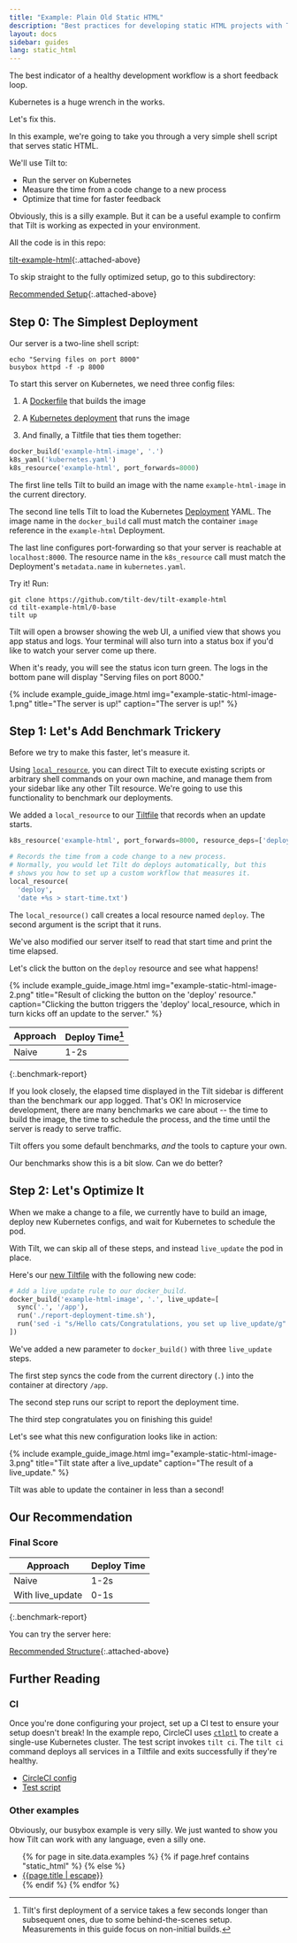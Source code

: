 ```yaml
---
title: "Example: Plain Old Static HTML"
description: "Best practices for developing static HTML projects with Tilt"
layout: docs
sidebar: guides
lang: static_html
---
```


The best indicator of a healthy development workflow is a short feedback loop.

Kubernetes is a huge wrench in the works.

Let's fix this.

In this example, we're going to take you through a very simple shell script that
serves static HTML.

We'll use Tilt to:

- Run the server on Kubernetes
- Measure the time from a code change to a new process
- Optimize that time for faster feedback

Obviously, this is a silly example. But it can be a useful example to confirm that Tilt is working
as expected in your environment.

All the code is in this repo:

[tilt-example-html](https://github.com/tilt-dev/tilt-example-html){:.attached-above}

To skip straight to the fully optimized setup, go to this subdirectory:

[Recommended Setup](https://github.com/tilt-dev/tilt-example-html/blob/master/2-recommended){:.attached-above}

## Step 0: The Simplest Deployment

Our server is a two-line shell script:

```shell
echo "Serving files on port 8000"
busybox httpd -f -p 8000
```

To start this server on Kubernetes, we need three config files:

1) A [Dockerfile](https://github.com/tilt-dev/tilt-example-html/blob/master/0-base/Dockerfile) that builds the image

2) A [Kubernetes deployment](https://github.com/tilt-dev/tilt-example-html/blob/master/0-base/kubernetes.yaml) that runs the image

3) And finally, a Tiltfile that ties them together:

```python
docker_build('example-html-image', '.')
k8s_yaml('kubernetes.yaml')
k8s_resource('example-html', port_forwards=8000)
```

The first line tells Tilt to build an image with the name `example-html-image`
in the current directory.

The second line tells Tilt to load the Kubernetes
[Deployment](https://kubernetes.io/docs/concepts/workloads/controllers/deployment/#creating-a-deployment)
YAML. The image name in the `docker_build` call must match the container `image`
reference in the `example-html` Deployment.

The last line configures port-forwarding so that your server is
reachable at `localhost:8000`. The resource name in the `k8s_resource` call
must match the Deployment's `metadata.name` in `kubernetes.yaml`.

Try it! Run:

```
git clone https://github.com/tilt-dev/tilt-example-html
cd tilt-example-html/0-base
tilt up
```

Tilt will open a browser showing the web UI, a unified view that shows you app
status and logs. Your terminal will also turn into a status box if you'd like to
watch your server come up there.

When it's ready, you will see the status icon turn green. The logs in the
bottom pane will display "Serving files on port 8000."

{% include example_guide_image.html
    img="example-static-html-image-1.png"
    title="The server is up!"
    caption="The server is up!"
%}

## Step 1: Let's Add Benchmark Trickery

Before we try to make this faster, let's measure it.

Using [`local_resource`](local_resource.html), you can direct Tilt to execute existing scripts or arbitrary shell commands on your own machine, and manage them from your sidebar like any other Tilt resource. We're going to use this functionality to benchmark our deployments.

We added a `local_resource` to our
[Tiltfile](https://github.com/tilt-dev/tilt-example-html/blob/master/1-measured/Tiltfile)
that records when an update starts.

```python
k8s_resource('example-html', port_forwards=8000, resource_deps=['deploy'])

# Records the time from a code change to a new process.
# Normally, you would let Tilt do deploys automatically, but this
# shows you how to set up a custom workflow that measures it.
local_resource(
  'deploy',
  'date +%s > start-time.txt')
```

The `local_resource()` call creates a local resource named `deploy`. The second
argument is the script that it runs.

We've also modified our server itself to read that start time and print the time
elapsed.

Let's click the button on the `deploy` resource and see what happens!

{% include example_guide_image.html
    img="example-static-html-image-2.png"
    title="Result of clicking the button on the 'deploy' resource."
    caption="Clicking the button triggers the 'deploy' local_resource, which in turn kicks off an update to the server."
%}

| Approach | Deploy Time[^1] |
|---|---|
| Naive | 1-2s |
{:.benchmark-report}

If you look closely, the elapsed time displayed in the Tilt sidebar is different
than the benchmark our app logged. That's OK! In microservice development,
there are many benchmarks we care about -- the time to build the image, the time
to schedule the process, and the time until the server is ready to serve
traffic. 

Tilt offers you some default benchmarks, _and_ the tools to capture your own.

Our benchmarks show this is a bit slow. Can we do better?

## Step 2: Let's Optimize It

When we make a change to a file, we currently have to build an image, deploy new Kubernetes configs,
and wait for Kubernetes to schedule the pod.

With Tilt, we can skip all of these steps, and instead
`live_update` the pod in place.

Here's our [new Tiltfile](https://github.com/tilt-dev/tilt-example-html/blob/master/2-recommended/Tiltfile) 
with the following new code:

```python
# Add a live_update rule to our docker_build.
docker_build('example-html-image', '.', live_update=[
  sync('.', '/app'),
  run('./report-deployment-time.sh'),
  run('sed -i "s/Hello cats/Congratulations, you set up live_update/g" index.html'),
])
```

We've added a new parameter to `docker_build()` with three `live_update` steps.

The first step syncs the code from the current directory (`.`) into the container at directory `/app`.

The second step runs our script to report the deployment time.

The third step congratulates you on finishing this guide!

Let's see what this new configuration looks like in action:

{% include example_guide_image.html
    img="example-static-html-image-3.png"
    title="Tilt state after a live_update"
    caption="The result of a live_update."
%}

Tilt was able to update the container in less than a second!

## Our Recommendation

### Final Score

| Approach | Deploy Time |
|---|---|
| Naive | 1-2s |
| With live_update | 0-1s |
{:.benchmark-report}

You can try the server here:

[Recommended Structure](https://github.com/tilt-dev/tilt-example-html/blob/master/2-recommended){:.attached-above}

## Further Reading

### CI

Once you're done configuring your project, set up a CI test to ensure
your setup doesn't break! In the example repo, CircleCI uses
[`ctlptl`](https://github.com/tilt-dev/ctlptl) to create a single-use Kubernetes
cluster. The test script invokes `tilt ci`.  The `tilt ci` command deploys all
services in a Tiltfile and exits successfully if they're healthy.

- [CircleCI config](https://github.com/tilt-dev/tilt-example-html/blob/master/.circleci/config.yml)
- [Test script](https://github.com/tilt-dev/tilt-example-html/blob/master/test/test.sh)

### Other examples

Obviously, our busybox example is very silly. We just wanted to show you how
Tilt can work with any language, even a silly one.

<ul>
  {% for page in site.data.examples %}
     {% if page.href contains "static_html" %}
       <!-- skip -->
     {% else %}
        <li><a href="/{{page.href | escape}}">{{page.title | escape}}</a></li>
     {% endif %}
  {% endfor %}
</ul>

[^1]: Tilt's first deployment of a service takes a few seconds longer than subsequent ones, due to some behind-the-scenes setup. Measurements in this guide focus on non-initial builds.
